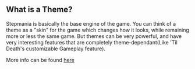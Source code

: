 
##  What is a Theme?

Stepmania is basically the base engine of the game. You can think of a theme as a "skin" for the game which changes how it looks, while remaining more or less the same game. But themes can be very powerful, and have very interesting features that are completely theme-dependant(Like 'Til Death's customizable Gameplay feature).

More info can be found <a href="lua/Theming-Basics">here</a>